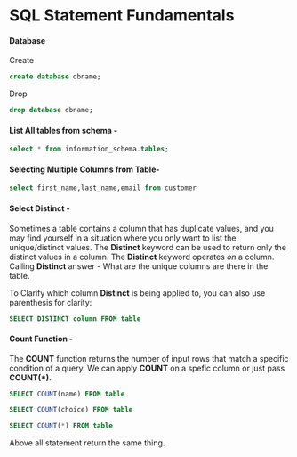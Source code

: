 # SQL Statement Fundamentals

#### Database
Create
```sql
create database dbname;
```
Drop
```sql
drop database dbname;
```

#### List All tables from schema - 

```sql
select * from information_schema.tables;
```

#### Selecting Multiple Columns from Table-

```sql
select first_name,last_name,email from customer
```

#### Select Distinct - 

Sometimes a table contains a column that has duplicate values, and you may find yourself in a situation where you only want to list the unique/distinct values. The __Distinct__ keyword can be used to return only the distinct values in a column.  The __Distinct__ keyword operates _on_ a column. 
Calling __Distinct__ answer - What are the unique columns are there in the table.

To Clarify which column __Distinct__ is being applied to, you can also use parenthesis for clarity:

```sql
SELECT DISTINCT column FROM table
```


#### Count Function - 

The __COUNT__ function returns the number of input rows that match a specific condition of a query. 
We can apply __COUNT__ on a spefic column or just pass __COUNT(*)__. 

```sql
SELECT COUNT(name) FROM table
```
```sql
SELECT COUNT(choice) FROM table
```
```sql
SELECT COUNT(*) FROM table
```

Above all statement return the same thing. 